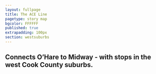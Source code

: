 ```yaml
---
layout: fullpage
title: The ACE Line
pagetype: story map
bgcolor: FFFFFF
published: true
extrapadding: 100px
section: westsuburbs
---
```


## Connects O’Hare to Midway - with stops in the west Cook County suburbs.
